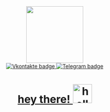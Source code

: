 <div id="header" align="center">
  <img src="https://media.giphy.com/media/giKklFontfveZrNXjz/giphy.gif" width="150">
  <div id="badges">
  <a href="https://vk.com/6om6astik">
    <img src="https://img.shields.io/badge/-Vkontakte-blue?logo=VK&logoColor=white&style=for-the-badge" alt="Vkontakte badge"
  </a>
    <a href="https://t.me/integer12">
    <img src="https://img.shields.io/badge/-Telegram-informational?&style=for-the-badge" alt="Telegram badge"
  </a>
</div>
    <h1>
      hey there!
      <img src="https://media.giphy.com/media/cyyHl0sGIDq3uJrlif/giphy.gif" alt="hello" width="50"
    </h1>
</div>


